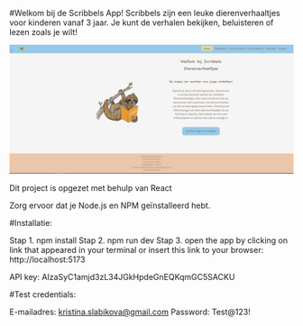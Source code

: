 #Welkom bij de Scribbels App!
Scribbels zijn een leuke dierenverhaaltjes voor kinderen vanaf 3 jaar. Je kunt de verhalen bekijken, beluisteren of lezen zoals je wilt!

![Homepagina Screenshot](./public/assets/homepagina-screenshot.png)

Dit project is opgezet met behulp van React

Zorg ervoor dat je Node.js en NPM geïnstalleerd hebt.

#Installatie:

Stap 1. npm install
Stap 2. npm run dev
Stap 3. open the app by clicking on link that appeared in your terminal or insert this link to your browser: http://localhost:5173

API key: AIzaSyC1amjd3zL34JGkHpdeGnEQKqmGC5SACKU

#Test credentials:

E-mailadres: kristina.slabikova@gmail.com
Password: Test@123!